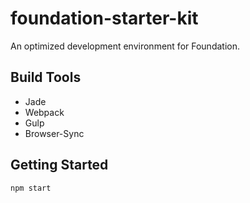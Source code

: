 # foundation-starter-kit

An optimized development environment for Foundation.

## Build Tools
* Jade
* Webpack
* Gulp
* Browser-Sync

## Getting Started

```
npm start
```
